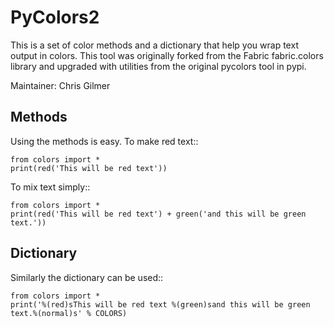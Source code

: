 # PyColors2

This is a set of color methods and a dictionary that help you wrap 
text output in colors.  This tool was originally forked from the
Fabric fabric.colors library and upgraded with utilities from the
original pycolors tool in pypi.

Maintainer: Chris Gilmer

## Methods

Using the methods is easy.  To make red text::
    
    from colors import *
    print(red('This will be red text'))

To mix text simply::

    from colors import *
    print(red('This will be red text') + green('and this will be green text.'))

## Dictionary

Similarly the dictionary can be used::

    from colors import *
    print('%(red)sThis will be red text %(green)sand this will be green text.%(normal)s' % COLORS)

